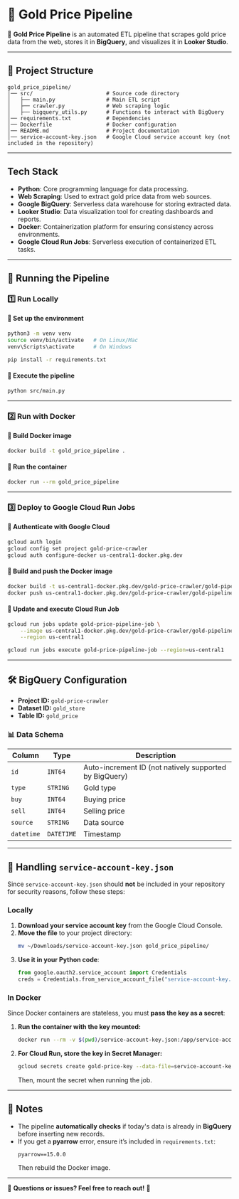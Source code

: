 # 📌 Gold Price Pipeline

🚀 **Gold Price Pipeline** is an automated ETL pipeline that scrapes gold price data from the web, stores it in **BigQuery**, and visualizes it in **Looker Studio**.

---

## 📂 Project Structure
```
gold_price_pipeline/
│── src/                       # Source code directory
│   ├── main.py                # Main ETL script
│   ├── crawler.py             # Web scraping logic
│   ├── bigquery_utils.py      # Functions to interact with BigQuery
│── requirements.txt           # Dependencies
│── Dockerfile                 # Docker configuration
│── README.md                  # Project documentation
│── service-account-key.json   # Google Cloud service account key (not included in the repository)
```

---

## Tech Stack
- **Python**: Core programming language for data processing.
- **Web Scraping**: Used to extract gold price data from web sources.
- **Google BigQuery**: Serverless data warehouse for storing extracted data.
- **Looker Studio**: Data visualization tool for creating dashboards and reports.
- **Docker**: Containerization platform for ensuring consistency across environments.
- **Google Cloud Run Jobs**: Serverless execution of containerized ETL tasks.

---

## 🚀 Running the Pipeline

### 1️⃣ Run Locally
#### 📌 Set up the environment
```sh
python3 -m venv venv
source venv/bin/activate   # On Linux/Mac
venv\Scripts\activate      # On Windows

pip install -r requirements.txt
```
#### 📌 Execute the pipeline
```sh
python src/main.py
```

---

### 2️⃣ Run with Docker
#### 📌 Build Docker image
```sh
docker build -t gold_price_pipeline .
```
#### 📌 Run the container
```sh
docker run --rm gold_price_pipeline
```

---

### 3️⃣ Deploy to Google Cloud Run Jobs
#### 📌 Authenticate with Google Cloud
```sh
gcloud auth login
gcloud config set project gold-price-crawler
gcloud auth configure-docker us-central1-docker.pkg.dev
```

#### 📌 Build and push the Docker image
```sh
docker build -t us-central1-docker.pkg.dev/gold-price-crawler/gold-pipeline-repo/gold_price_pipeline .
docker push us-central1-docker.pkg.dev/gold-price-crawler/gold-pipeline-repo/gold_price_pipeline
```

#### 📌 Update and execute Cloud Run Job
```sh
gcloud run jobs update gold-price-pipeline-job \
    --image us-central1-docker.pkg.dev/gold-price-crawler/gold-pipeline-repo/gold_price_pipeline \
    --region us-central1

gcloud run jobs execute gold-price-pipeline-job --region=us-central1
```

---

## 🛠 BigQuery Configuration
- **Project ID:** `gold-price-crawler`
- **Dataset ID:** `gold_store`
- **Table ID:** `gold_price`

### 📊 Data Schema
| Column   | Type   | Description |
|----------|--------|-------------|
| `id` | `INT64` | Auto-increment ID (not natively supported by BigQuery) |
| `type` | `STRING` | Gold type |
| `buy` | `INT64` | Buying price |
| `sell` | `INT64` | Selling price |
| `source` | `STRING` | Data source |
| `datetime` | `DATETIME` | Timestamp |

---

## 📌 Handling `service-account-key.json`
Since `service-account-key.json` should **not** be included in your repository for security reasons, follow these steps:

### Locally
1. **Download your service account key** from the Google Cloud Console.
2. **Move the file** to your project directory:
   ```sh
   mv ~/Downloads/service-account-key.json gold_price_pipeline/
   ```
3. **Use it in your Python code**:
   ```python
   from google.oauth2.service_account import Credentials
   creds = Credentials.from_service_account_file("service-account-key.json")
   ```

### In Docker
Since Docker containers are stateless, you must **pass the key as a secret**:
1. **Run the container with the key mounted:**
   ```sh
   docker run --rm -v $(pwd)/service-account-key.json:/app/service-account-key.json gold_price_pipeline
   ```
2. **For Cloud Run, store the key in Secret Manager:**
   ```sh
   gcloud secrets create gold-price-key --data-file=service-account-key.json
   ```
   Then, mount the secret when running the job.

---

## 📌 Notes
- The pipeline **automatically checks** if today's data is already in **BigQuery** before inserting new records.
- If you get a **pyarrow** error, ensure it’s included in `requirements.txt`:
  ```
  pyarrow==15.0.0
  ```
  Then rebuild the Docker image.

---

📩 **Questions or issues? Feel free to reach out!** 🚀

